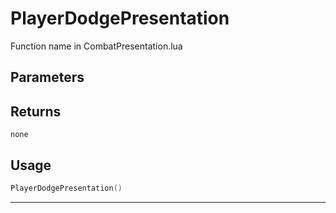 # PlayerDodgePresentation
Function name in CombatPresentation.lua
## Parameters

## Returns
`none`
## Usage
```lua
PlayerDodgePresentation()
```
---

